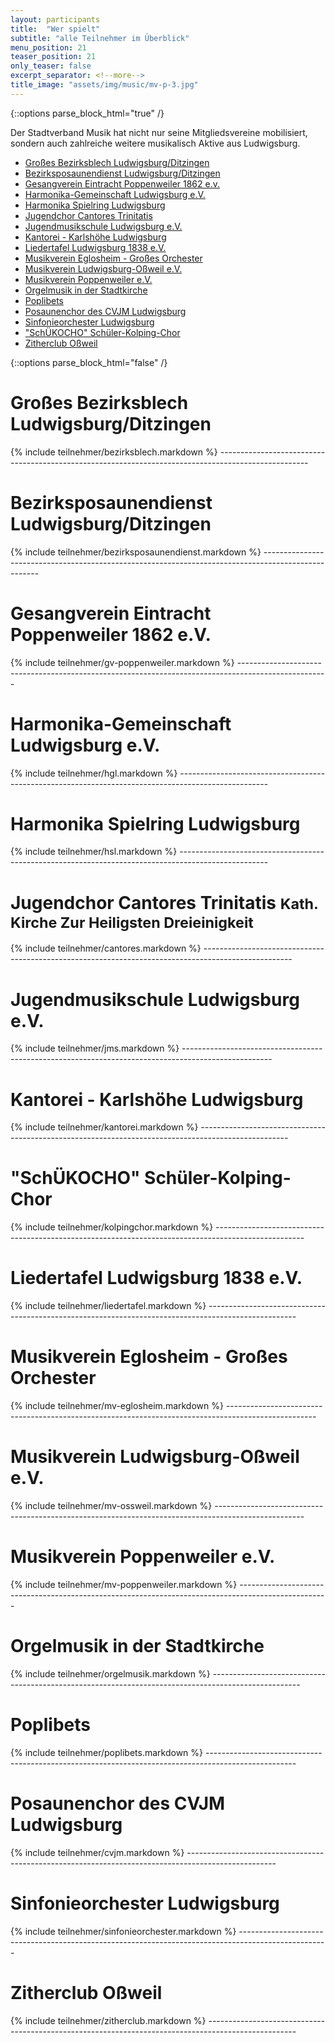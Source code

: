 ```yaml
---
layout: participants
title:  "Wer spielt"
subtitle: "alle Teilnehmer im Überblick"
menu_position: 21
teaser_position: 21
only_teaser: false
excerpt_separator: <!--more-->
title_image: "assets/img/music/mv-p-3.jpg"
---
```

{::options parse_block_html="true" /}
<div class="teaser">
Der Stadtverband Musik hat nicht nur seine Mitgliedsvereine mobilisiert, sondern auch zahlreiche weitere musikalisch Aktive aus Ludwigsburg.

- [Großes Bezirksblech Ludwigsburg/Ditzingen](/teilnehmer.html#bezirksblech)
- [Bezirksposaunendienst Ludwigsburg/Ditzingen](/teilnehmer.html#bezirksposaunendienst)
- [Gesangverein Eintracht Poppenweiler 1862 e.v.](/teilnehmer.html#gv-poppenweiler)
- [Harmonika-Gemeinschaft Ludwigsburg e.V.](/teilnehmer.html#hgl)
- [Harmonika Spielring Ludwigsburg ](/teilnehmer.html#hsl)
- [Jugendchor Cantores Trinitatis ](/teilnehmer.html#cantores)
- [Jugendmusikschule Ludwigsburg e.V.](/teilnehmer.html#jms)
- [Kantorei - Karlshöhe Ludwigsburg](/teilnehmer.html#kantorei)
- [Liedertafel Ludwigsburg 1838 e.V.](/teilnehmer.html#liedertafel)
- [Musikverein Eglosheim - Großes Orchester ](/teilnehmer.html#mv-eglosheim)
- [Musikverein Ludwigsburg-Oßweil e.V.](/teilnehmer.html#mv-ossweil)
- [Musikverein Poppenweiler e.V.](/teilnehmer.html#mv-poppenweiler)
- [Orgelmusik in der Stadtkirche](/teilnehmer.html#orgelmusik)
- [Poplibets](/teilnehmer.html#poplibets)
- [Posaunenchor des CVJM Ludwigsburg](/teilnehmer.html#cvjm)
- [Sinfonieorchester Ludwigsburg](/teilnehmer.html#sinfonieorchester)
- ["SchÜKOCHO" Schüler-Kolping-Chor](/teilnehmer.html#kolpingchor)
- [Zitherclub Oßweil](/teilnehmer.html#zitherclub)

</div>
<!--more-->
{::options parse_block_html="false" /}

<h1 class="shifted-anchor" id="bezirksblech">Großes Bezirksblech Ludwigsburg/Ditzingen</h1>
{% include teilnehmer/bezirksblech.markdown %}
----------------------------------------------------------------------------------------------------
<h1 class="shifted-anchor" id="bezirksposaunendienst">Bezirksposaunendienst Ludwigsburg/Ditzingen</h1>
{% include teilnehmer/bezirksposaunendienst.markdown %}
----------------------------------------------------------------------------------------------------
<h1 class="shifted-anchor" id="gv-poppenweiler">Gesangverein Eintracht Poppenweiler 1862 e.V.</h1>
{% include teilnehmer/gv-poppenweiler.markdown %}
----------------------------------------------------------------------------------------------------
<h1 class="shifted-anchor" id="hgl">Harmonika-Gemeinschaft Ludwigsburg e.V.</h1>
{% include teilnehmer/hgl.markdown %}
----------------------------------------------------------------------------------------------------
<h1 class="shifted-anchor" id="hsl">Harmonika Spielring Ludwigsburg</h1>
{% include teilnehmer/hsl.markdown %}
----------------------------------------------------------------------------------------------------
<h1 class="shifted-anchor" id="cantores">
Jugendchor Cantores Trinitatis
<small class="text-muted">Kath. Kirche Zur Heiligsten Dreieinigkeit </small>
</h1>
{% include teilnehmer/cantores.markdown %}
----------------------------------------------------------------------------------------------------
<h1 class="shifted-anchor" id="jms">Jugendmusikschule Ludwigsburg e.V.</h1>
{% include teilnehmer/jms.markdown %}
----------------------------------------------------------------------------------------------------
<h1 class="shifted-anchor" id="kantorei">Kantorei - Karlshöhe Ludwigsburg</h1>
{% include teilnehmer/kantorei.markdown %}
----------------------------------------------------------------------------------------------------
<h1 class="shifted-anchor" id="kolpingchor">"SchÜKOCHO" Schüler-Kolping-Chor</h1>
{% include teilnehmer/kolpingchor.markdown %}
----------------------------------------------------------------------------------------------------
<h1 class="shifted-anchor" id="liedertafel">Liedertafel Ludwigsburg 1838 e.V.</h1>
{% include teilnehmer/liedertafel.markdown %}
----------------------------------------------------------------------------------------------------
<h1 class="shifted-anchor" id="mv-eglosheim">Musikverein Eglosheim - Großes Orchester</h1>
{% include teilnehmer/mv-eglosheim.markdown %}
----------------------------------------------------------------------------------------------------
<h1 class="shifted-anchor" id="mv-ossweil">Musikverein Ludwigsburg-Oßweil e.V.</h1>
{% include teilnehmer/mv-ossweil.markdown %}
----------------------------------------------------------------------------------------------------
<h1 class="shifted-anchor" id="mv-poppenweiler">Musikverein Poppenweiler e.V.</h1>
{% include teilnehmer/mv-poppenweiler.markdown %}
----------------------------------------------------------------------------------------------------
<h1 class="shifted-anchor" id="orgelmusik">Orgelmusik in der Stadtkirche</h1>
{% include teilnehmer/orgelmusik.markdown %}
----------------------------------------------------------------------------------------------------
<h1 class="shifted-anchor" id="poplibets">Poplibets</h1>
{% include teilnehmer/poplibets.markdown %}
----------------------------------------------------------------------------------------------------
<h1 class="shifted-anchor" id="cvjm">Posaunenchor des CVJM Ludwigsburg</h1>
{% include teilnehmer/cvjm.markdown %}
----------------------------------------------------------------------------------------------------
<h1 class="shifted-anchor" id="sinfonieorchester">Sinfonieorchester Ludwigsburg</h1>
{% include teilnehmer/sinfonieorchester.markdown %}
----------------------------------------------------------------------------------------------------
<h1 class="shifted-anchor" id="zitherclub">Zitherclub Oßweil</h1>
{% include teilnehmer/zitherclub.markdown %}
----------------------------------------------------------------------------------------------------
